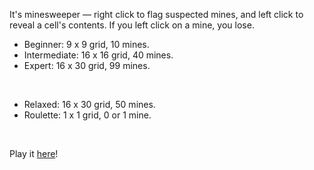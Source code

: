 It's minesweeper — right click to flag suspected mines, and left click to reveal a cell's contents. If you left click on a mine, you lose.

* Beginner: 9 x 9 grid, 10 mines.
* Intermediate: 16 x 16 grid, 40 mines.
* Expert: 16 x 30 grid, 99 mines.
<br />

* Relaxed: 16 x 30 grid, 50 mines.
* Roulette: 1 x 1 grid, 0 or 1 mine.
<br />

Play it [here](https://jareddvw.github.io/minesweeper/)!
